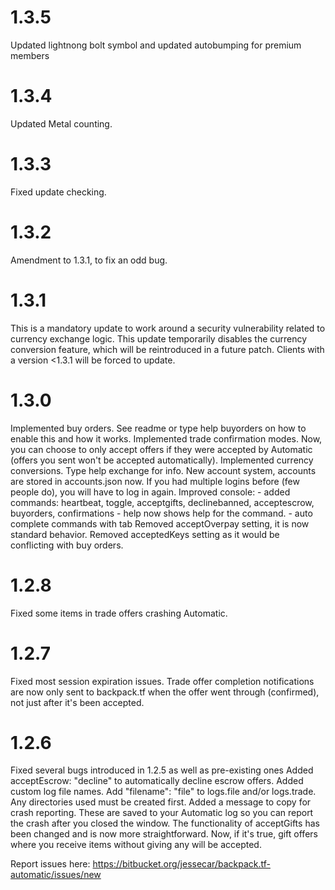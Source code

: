 # 1.3.5
Updated lightnong bolt symbol and
updated autobumping for premium members

# 1.3.4
Updated Metal counting.

# 1.3.3
Fixed update checking.

# 1.3.2
Amendment to 1.3.1, to fix an odd bug.

# 1.3.1
This is a mandatory update to work around a security vulnerability related to
currency exchange logic. This update temporarily disables the currency 
conversion feature, which will be reintroduced in a future patch. Clients 
with a version <1.3.1 will be forced to update.

# 1.3.0
Implemented buy orders. See readme or type help buyorders on how to enable this and how it works.
Implemented trade confirmation modes. Now, you can choose to only accept offers if they were accepted by Automatic (offers you sent won't be accepted automatically).
Implemented currency conversions. Type help exchange for info.
New account system, accounts are stored in accounts.json now. If you had multiple logins before (few people do), you will have to log in again.
Improved console:
    - added commands: heartbeat, toggle, acceptgifts, declinebanned, acceptescrow, buyorders, confirmations
    - help now shows help for the command.
    - auto complete commands with tab
Removed acceptOverpay setting, it is now standard behavior.
Removed acceptedKeys setting as it would be conflicting with buy orders.

# 1.2.8
Fixed some items in trade offers crashing Automatic.

# 1.2.7
Fixed most session expiration issues.
Trade offer completion notifications are now only sent to backpack.tf when the offer went through (confirmed), not just after it's been accepted.

# 1.2.6
Fixed several bugs introduced in 1.2.5 as well as pre-existing ones
Added acceptEscrow: "decline" to automatically decline escrow offers.
Added custom log file names. Add "filename": "file" to logs.file and/or logs.trade. Any directories used must be created first.
Added a message to copy for crash reporting. These are saved to your Automatic log so you can report the crash after you closed the window.
The functionality of acceptGifts has been changed and is now more straightforward. Now, if it's true, gift offers where you receive items without giving any will be accepted.

Report issues here: https://bitbucket.org/jessecar/backpack.tf-automatic/issues/new
